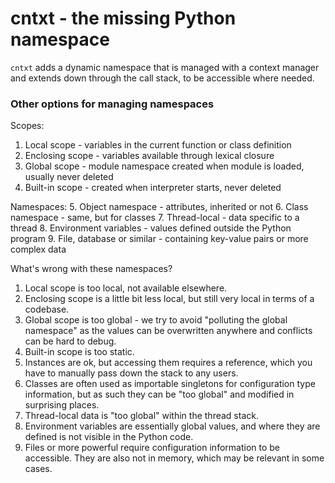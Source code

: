 # cntxt - the missing Python namespace

`cntxt` adds a dynamic namespace that is managed with a context manager and extends down
through the call stack, to be accessible where needed.

### Other options for managing namespaces

Scopes:
1. Local scope - variables in the current function or class definition
2. Enclosing scope - variables available through lexical closure
3. Global scope - module namespace created when module is loaded, usually never deleted
4. Built-in scope - created when interpreter starts, never deleted

Namespaces:
5. Object namespace - attributes, inherited or not
6. Class namespace - same, but for classes
7. Thread-local - data specific to a thread
8. Environment variables - values defined outside the Python program
9. File, database or similar - containing key-value pairs or more complex data

What's wrong with these namespaces?

1. Local scope is too local, not available elsewhere.
2. Enclosing scope is a little bit less local, but still very local in terms of a codebase.
3. Global scope is too global - we try to avoid "polluting the global namespace" as the values can
   be overwritten anywhere and conflicts can be hard to debug.
4. Built-in scope is too static.
5. Instances are ok, but accessing them requires a reference, which you have to manually pass down
   the stack to any users.
6. Classes are often used as importable singletons for configuration type information, but as such
   they can be "too global" and modified in surprising places.
7. Thread-local data is "too global" within the thread stack.
8. Environment variables are essentially global values, and where they are defined is not visible
   in the Python code.
9. Files or more powerful require configuration information to be accessible. They are also not
   in memory, which may be relevant in some cases.